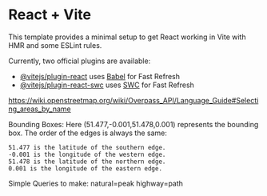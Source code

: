 # React + Vite

This template provides a minimal setup to get React working in Vite with HMR and some ESLint rules.

Currently, two official plugins are available:

- [@vitejs/plugin-react](https://github.com/vitejs/vite-plugin-react/blob/main/packages/plugin-react/README.md) uses [Babel](https://babeljs.io/) for Fast Refresh
- [@vitejs/plugin-react-swc](https://github.com/vitejs/vite-plugin-react-swc) uses [SWC](https://swc.rs/) for Fast Refresh

<!-- === OVERPASS API === -->

<!-- language guide -->

https://wiki.openstreetmap.org/wiki/Overpass_API/Language_Guide#Selecting_areas_by_name

<!-- overpass wizard -->

Bounding Boxes:
Here (51.477,-0.001,51.478,0.001) represents the bounding box. The order of the edges is always the same:

    51.477 is the latitude of the southern edge.
    -0.001 is the longitude of the western edge.
    51.478 is the latitude of the northern edge.
    0.001 is the longitude of the eastern edge.

Simple Queries to make:
natural=peak
highway=path
